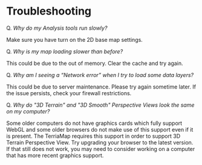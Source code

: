 # Troubleshooting

Q. _Why do my Analysis tools run slowly?_

Make sure you have turn on the 2D base map settings.

Q. _Why is my map loading slower than before?_

This could be due to the out of memory. Clear the cache and try again.

Q. _Why am I seeing a “Network error” when I try to load some data layers?_

This could be due to server maintenance. Please try again sometime later. If the issue persists, check your firewall restrictions.

Q. _Why do "3D Terrain" and "3D Smooth" Perspective Views look the same on my computer?_

Some older computers do not have graphics cards which fully support WebGL and some older browsers do not make use of this support even if it is present. The TerriaMap requires this support in order to support 3D Terrain Perspective View. Try upgrading your browser to the latest version. If that still does not work, you may need to consider working on a computer that has more recent graphics support.
